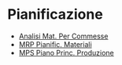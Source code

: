 # Pianificazione
- [Analisi Mat. Per Commesse](Documentazione%20SmeUP/DOC_SER/000050/JM/_sidebar.md)
- [MRP Pianific. Materiali](Documentazione%20SmeUP/DOC_SER/000050/M5/_sidebar.md)
- [MPS Piano Princ. Produzione](Documentazione%20SmeUP/DOC_SER/000050/MP/_sidebar.md)
